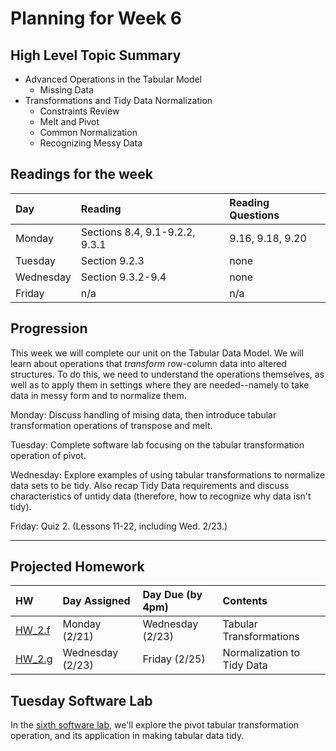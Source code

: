 # Planning for Week 6

## High Level Topic Summary

  - Advanced Operations in the Tabular Model
      - Missing Data
  - Transformations and Tidy Data Normalization
      - Constraints Review
      - Melt and Pivot
      - Common Normalization
      - Recognizing Messy Data

## Readings for the week

Day        | Reading      | Reading Questions
:--------- |:-------------|:----------------------------------
Monday     | Sections 8.4, 9.1-9.2.2, 9.3.1 | 9.16, 9.18, 9.20
Tuesday    | Section 9.2.3 | none
Wednesday  | Section 9.3.2-9.4  | none
Friday     | n/a | n/a

## Progression

This week we will complete our unit on the Tabular Data Model.  We will learn about operations that *transform* row-column data into altered structures.  To do this, we need to understand the operations themselves, as well as to apply them in settings where they are needed--namely to take data in messy form and to normalize them.

Monday: Discuss handling of mising data, then introduce tabular transformation operations of transpose and melt.

Tuesday: Complete software lab focusing on the tabular transformation operation of pivot.

Wednesday: Explore examples of using tabular transformations to normalize data sets to be tidy.  Also recap Tidy Data requirements and discuss characteristics of untidy data (therefore, how to recognize why data isn't tidy).

Friday: Quiz 2.  (Lessons 11-22, including Wed. 2/23.)

---

## Projected Homework

HW | Day Assigned  | Day Due (by 4pm) | Contents
:--|:--------|:--------|:------------
[HW_2.f](../hw/HW_2.f/README.md) | Monday (2/21) | Wednesday (2/23) | Tabular Transformations
[HW_2.g](../hw/HW_2.g/README.md) | Wednesday (2/23) | Friday (2/25) | Normalization to Tidy Data

## Tuesday Software Lab

In the [sixth software lab](../sw_lab/lab_06/swlab_06.md), we'll explore the pivot tabular transformation operation, and its application in making tabular data tidy.